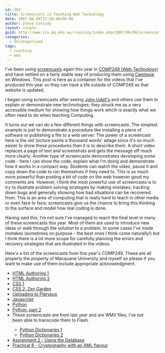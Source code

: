 ```yaml
---
id: 263
title: Screencasts in Teaching Web Technology
date: 2007-06-08T23:58:40+00:00
author: Steve Cassidy
layout: single
guid: http://www.ics.mq.edu.au/~cassidy/index.php/2007/06/08/screencasts-in-teaching-web-technology/
categories:
  - Uncategorized
tags:
  - teaching
  - web
---
```

I've been using [screencasts](http://en.wikipedia.org/wiki/Screencast) again this year in [COMP249 (Web Technology)](http://online.mq.edu.au/pub/COMP249/) and have settled on a fairly stable way of producing them using [Camtasia](http://www.techsmith.com/) on Windows. This post is here as a container for the videos that I've produced this year so they can have a life outside of COMP249 as that website is updated.

<!--more-->

I began using screencasts after seeing [John Udell's]() and others use them to explain or demonstrate new technologies; they struck me as a very accessible medium for showing how things work whcih is exactly what we often need to do when teaching Computing.

It turns out we can do a few different things with screencasts. The simplest example is just to demonstrate a procedure like installing a piece of software or publishing a file to a web server. The power of a screencast here is the old &#8216;picture paints a thousand words' adage since it's so much easier to show these procedures than it is to describe them. A short video replaces a page of text and screenshots and gets the message off much more clearly. Another type of screencasts demonstrates developing some code - here I can show the code, explain what I'm doing and demonstrate how it works in a compact way. Students can watch the video, pause it and copy down the code to run themselves if they need to. This is so much more powerful than posting a bit of code on the web however good my comments are. However, I think the most powerful use of screencasts is to try to illustrate problem solving strategies by making mistakes, tracking down bugs and generally showing how bad situations can be recovered from. This is an area of computing that is really hard to teach in other media or even face to face; screencasts give us the chance to bring this thinking to the surface and model how real coding is done.

Having said this, I'm not sure I've managed to reach the final level in many of these screencasts this year. Most of them are used to introduce new ideas or walk through the solution to a problem. In some cases I've made mistakes (sometimes on purpose - the best ones I think come naturally!) but I think there is a lot more scope for carefully planning the errors and recovery strategies that are illustrated in the videos.

Here's a list of the screencasts from this year's COMP249. These are all properly the property of Macquarie University and myself so please if you want to make use of them include appropriate acknowledgment. 

  * [HTML Authoring 1](/~cassidy/screencasts/html1/html1.html) 
  * [HTML Authoring 2](/~cassidy/screencasts/html2/html2.html) 
  * [CSS 1](/~cassidy/screencasts/css1/css1.html) 
  * [CSS 2: Zen Garden](/~cassidy/screencasts/csszen/csszen.html) 
  * [Uploading to Platypus](/~cassidy/screencasts/uploading/uploading.html) 
  * [Javascript](/~cassidy/screencasts/javascript/javascript.html) 
  * [Python](/~cassidy/screencasts/pythonlecture/pythonlecture.html) 
  * [Python, part 2](/~cassidy/screencasts/pythonlecture2/pythonlecture2.html) 
  * These screencasts are from last year and are WMV files, I've not  
    been able to transcode them to Flash.</p> 
      * [Python Dictionaries 1](/~cassidy/screencasts/python-dict.wmv) 
      * [Python Dictionaries 2](/~cassidy/screencasts/python-dict2.wmv) 
  * [Assignment 2 - Using the Database](/~cassidy/screencasts/myUnits-database/myUnits-database.html) 
  * [Practical 8 - Cryptography with an XML flavour](/~cassidy/screencasts/crypto/crypto.html)
